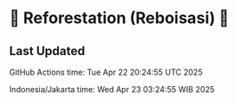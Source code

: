 
# 🌳 Reforestation (Reboisasi) 🌲

## Last Updated

GitHub Actions time: Tue Apr 22 20:24:55 UTC 2025

Indonesia/Jakarta time: Wed Apr 23 03:24:55 WIB 2025
